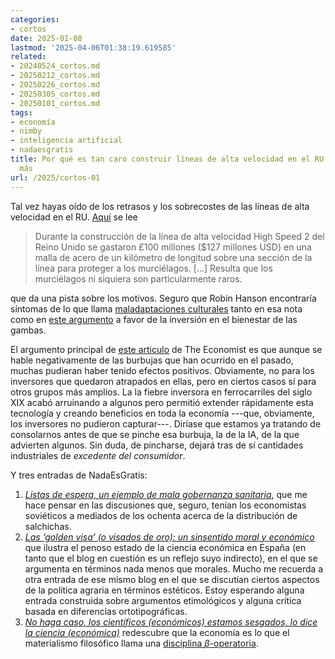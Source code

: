 ```yaml
---
categories:
- cortos
date: 2025-01-08
lastmod: '2025-04-06T01:38:19.619585'
related:
- 20240524_cortos.md
- 20250212_cortos.md
- 20250226_cortos.md
- 20250305_cortos.md
- 20250101_cortos.md
tags:
- economía
- nimby
- inteligencia artificial
- nadaesgratis
title: Por qué es tan caro construir líneas de alta velocidad en el RU y algunos asuntos
  más
url: /2025/cortos-01
---
```


Tal vez hayas oído de los retrasos y los sobrecostes de las líneas de alta velocidad en el RU.
[Aquí](https://www.worksinprogress.news/p/three-percent-more-monaco-links-in) se lee

> Durante la construcción de la línea de alta velocidad High Speed 2 del Reino Unido se gastaron £100 millones ($127 millones USD) en una malla de acero de un kilómetro de longitud sobre una sección de la línea para proteger a los murciélagos. [...] Resulta que los murciélagos ni siquiera son particularmente raros.

que da una pista sobre los motivos. Seguro que Robin Hanson encontraría síntomas de lo que llama
[maladaptaciones culturales](https://www.overcomingbias.com/p/i-fear-maladaptive-culture) tanto en esa nota como en
[este argumento](https://benthams.substack.com/p/rebutting-every-objection-to-giving)
a favor de la inversión en el bienestar de las gambas.

El argumento principal de
[este articulo](https://www.economist.com/finance-and-economics/2025/01/02/would-an-artificial-intelligence-bubble-be-so-bad)
de The Economist es que aunque se hable negativamente de las burbujas que han ocurrido en el pasado, muchas pudieran haber tenido efectos positivos. Obviamente, no para los inversores que quedaron atrapados en ellas, pero en ciertos casos sí para otros grupos más amplios. La la fiebre inversora en ferrocarriles del siglo XIX acabó arruinando a algunos pero permitió extender rápidamente esta tecnología y creando beneficios en toda la economía ---que, obviamente, los inversores no pudieron capturar---. Diríase que estamos ya tratando de consolarnos antes de que se pinche esa burbuja, la de la IA, de la que advierten algunos. Sin duda, de pincharse, dejará tras de sí cantidades industriales de _excedente del consumidor_.

Y tres entradas de NadaEsGratis:

1. [_Listas de espera, un ejemplo de mala gobernanza sanitaria_](https://nadaesgratis.es/admin/listas-de-espera-un-ejemplo-de-mala-gobernanza-sanitaria), que me hace pensar en las discusiones que, seguro, tenían los economistas soviéticos a mediados de los ochenta acerca de la distribución de salchichas.
1. [_Las ‘golden visa’ (o visados de oro): un sinsentido moral y económico_](https://nadaesgratis.es/aleix-calveras/las-golden-visa-o-visados-de-oro-un-sinsentido-moral-y-economico) que ilustra el penoso estado de la ciencia económica en España (en tanto que el blog en cuestión es un reflejo suyo indirecto), en el que se argumenta en términos nada menos que morales. Mucho me recuerda a otra entrada de ese mismo blog en el que se discutían ciertos aspectos de la política agraria en términos estéticos. Estoy esperando alguna entrada construida sobre argumentos etimológicos y alguna crítica basada en diferencias ortotipográficas.
1. [_No haga caso, los científicos (económicos) estamos sesgados, lo dice la ciencia (económica)_](https://nadaesgratis.es/cabrales/no-haga-caso-los-cientificos-economicos-estamos-sesgados-lo-dice-la-ciencia-economica) redescubre que la economía es lo que el materialismo filosófico llama una [disciplina $\beta$-operatoria](https://www.filosofia.org/filomat/df230.htm).